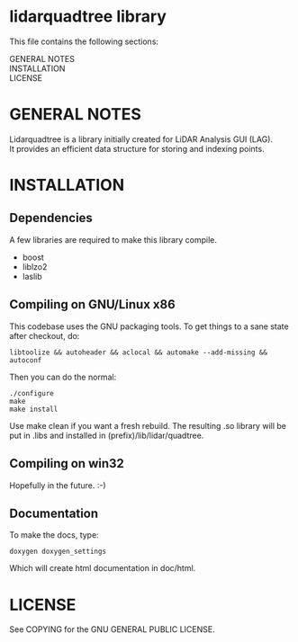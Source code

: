 lidarquadtree library
=====================

This file contains the following sections:  

GENERAL NOTES  
INSTALLATION  
LICENSE  

GENERAL NOTES
=============

Lidarquadtree is a library initially created for LiDAR Analysis GUI (LAG).  
It provides an efficient data structure for storing and indexing points.  

INSTALLATION
============

Dependencies
------------

A few libraries are required to make this library compile.
   * boost
   * liblzo2
   * laslib

Compiling on GNU/Linux x86
--------------------------

This codebase uses the GNU packaging tools.  To get things to a sane state
after checkout, do:  

    libtoolize && autoheader && aclocal && automake --add-missing && autoconf

Then you can do the normal:

    ./configure  
    make  
    make install  

Use make clean if you want a fresh rebuild. The resulting .so library will be put in .libs
and installed in (prefix)/lib/lidar/quadtree.  

Compiling on win32
------------------

Hopefully in the future. :-)

Documentation
-------------

To make the docs, type:

    doxygen doxygen_settings

Which will create html documentation in doc/html.

LICENSE
=======

See COPYING for the GNU GENERAL PUBLIC LICENSE.
